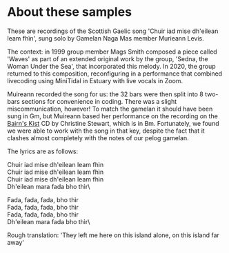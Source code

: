 # About these samples

These are recordings of the Scottish Gaelic song 'Chuir iad mise dh'eilean leam fhìn', sung solo by Gamelan Naga Mas member Murieann Levis.

The context: in 1999 group member Mags Smith composed a piece called 'Waves' as part of an extended original work by the group, 'Sedna, the Woman Under the Sea', that incorporated this melody. In 2020, the group returned to this composition, reconfiguring in a performance that combined livecoding using MiniTidal in Estuary with live vocals in Zoom.

Muireann recorded the song for us: the 32 bars were then split into 8 two-bars sections for convenience in coding. There was a slight miscommunication, however! To match the gamelan it should have been sung in Gm, but Muireann based her performance on the recording on the [Bairn's Kist](http://www.christinastewart.com/index.asp?pageid=172364) CD by Christine Stewart, which is in Bm.  Fortunately, we found we were able to work with the song in that key, despite the fact that it clashes almost completely with the notes of our pelog gamelan.

The lyrics are as follows:

Chuir iad mise dh'eilean leam fhìn\
Chuir iad mise dh'eilean leam fhìn\
Chuir iad mise dh'eilean leam fhìn\
Dh'eilean mara fada bho thìr\

Fada, fada, fada, bho thìr\
Fada, fada, fada, bho thìr\
Fada, fada, fada, bho thìr\
Dh'eilean mara fada bho thìr\

Rough translation: 'They left me here on this island alone, on this island far away'
 

